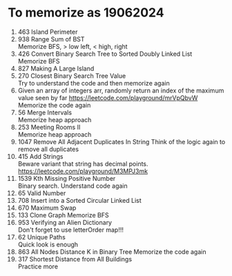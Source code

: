 




# To memorize as 19062024
1. 463 Island Perimeter
2. 938 Range Sum of BST  
   Memorize BFS, > low left, < high, right
3. 426 Convert Binary Search Tree to Sorted Doubly Linked List  
   Memorize BFS
4. 827 Making A Large Island
5. 270 Closest Binary Search Tree Value  
   Try to understand the code and then memorize again
6. Given an array of integers arr, randomly return an index of the maximum value seen by far https://leetcode.com/playground/mrVpQbvW  
   Memorize the code again
7. 56 Merge Intervals  
   Memorize heap approach
8. 253 Meeting Rooms II  
   Memorize heap approach
9. 1047 Remove All Adjacent Duplicates In String
   Think of the logic again to remove all duplicates
10. 415 Add Strings   
   Beware variant that string has decimal points. https://leetcode.com/playground/M3MPJ3mk
11. 1539 Kth Missing Positive Number  
    Binary search. Understand code again
12. 65 Valid Number
13. 708 Insert into a Sorted Circular Linked List
14. 670 Maximum Swap
15. 133 Clone Graph Memorize BFS
16. 953 Verifying an Alien Dictionary  
    Don't forget to use letterOrder map!!!
17. 62 Unique Paths  
    Quick look is enough
18. 863 All Nodes Distance K in Binary Tree
    Memorize the code again
19. 317 Shortest Distance from All Buildings  
    Practice more
